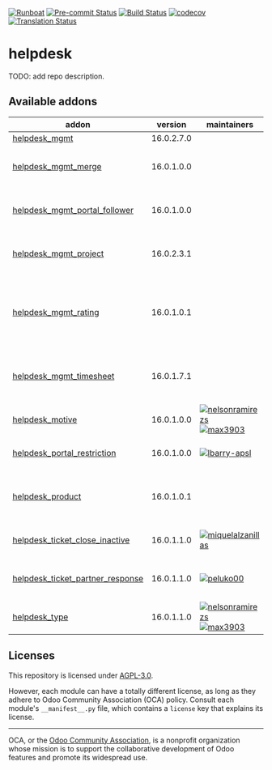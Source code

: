
[![Runboat](https://img.shields.io/badge/runboat-Try%20me-875A7B.png)](https://runboat.odoo-community.org/builds?repo=OCA/helpdesk&target_branch=16.0)
[![Pre-commit Status](https://github.com/OCA/helpdesk/actions/workflows/pre-commit.yml/badge.svg?branch=16.0)](https://github.com/OCA/helpdesk/actions/workflows/pre-commit.yml?query=branch%3A16.0)
[![Build Status](https://github.com/OCA/helpdesk/actions/workflows/test.yml/badge.svg?branch=16.0)](https://github.com/OCA/helpdesk/actions/workflows/test.yml?query=branch%3A16.0)
[![codecov](https://codecov.io/gh/OCA/helpdesk/branch/16.0/graph/badge.svg)](https://codecov.io/gh/OCA/helpdesk)
[![Translation Status](https://translation.odoo-community.org/widgets/helpdesk-16-0/-/svg-badge.svg)](https://translation.odoo-community.org/engage/helpdesk-16-0/?utm_source=widget)

<!-- /!\ do not modify above this line -->

# helpdesk

TODO: add repo description.

<!-- /!\ do not modify below this line -->

<!-- prettier-ignore-start -->

[//]: # (addons)

Available addons
----------------
addon | version | maintainers | summary
--- | --- | --- | ---
[helpdesk_mgmt](helpdesk_mgmt/) | 16.0.2.7.0 |  | Helpdesk
[helpdesk_mgmt_merge](helpdesk_mgmt_merge/) | 16.0.1.0.0 |  | Wizard to merge helpdesk tickets
[helpdesk_mgmt_portal_follower](helpdesk_mgmt_portal_follower/) | 16.0.1.0.0 |  | Add ticket followers from website portal
[helpdesk_mgmt_project](helpdesk_mgmt_project/) | 16.0.2.3.1 |  | Add the option to select project in the tickets.
[helpdesk_mgmt_rating](helpdesk_mgmt_rating/) | 16.0.1.0.1 |  | This module allows customer to rate the assistance received on a ticket.
[helpdesk_mgmt_timesheet](helpdesk_mgmt_timesheet/) | 16.0.1.7.1 |  | Add HR Timesheet to the tickets for Helpdesk Management.
[helpdesk_motive](helpdesk_motive/) | 16.0.1.0.0 | [![nelsonramirezs](https://github.com/nelsonramirezs.png?size=30px)](https://github.com/nelsonramirezs) [![max3903](https://github.com/max3903.png?size=30px)](https://github.com/max3903) | Keep the motive
[helpdesk_portal_restriction](helpdesk_portal_restriction/) | 16.0.1.0.0 | [![lbarry-apsl](https://github.com/lbarry-apsl.png?size=30px)](https://github.com/lbarry-apsl) | Helpdesk Portal Restriction
[helpdesk_product](helpdesk_product/) | 16.0.1.0.1 |  | Add the option to select product in the tickets.
[helpdesk_ticket_close_inactive](helpdesk_ticket_close_inactive/) | 16.0.1.1.0 | [![miquelalzanillas](https://github.com/miquelalzanillas.png?size=30px)](https://github.com/miquelalzanillas) | Helpdesk Ticket Close Inactive
[helpdesk_ticket_partner_response](helpdesk_ticket_partner_response/) | 16.0.1.1.0 | [![peluko00](https://github.com/peluko00.png?size=30px)](https://github.com/peluko00) | Change ticket stage when partner response
[helpdesk_type](helpdesk_type/) | 16.0.1.1.0 | [![nelsonramirezs](https://github.com/nelsonramirezs.png?size=30px)](https://github.com/nelsonramirezs) [![max3903](https://github.com/max3903.png?size=30px)](https://github.com/max3903) | Add a type to your tickets

[//]: # (end addons)

<!-- prettier-ignore-end -->

## Licenses

This repository is licensed under [AGPL-3.0](LICENSE).

However, each module can have a totally different license, as long as they adhere to Odoo Community Association (OCA)
policy. Consult each module's `__manifest__.py` file, which contains a `license` key
that explains its license.

----
OCA, or the [Odoo Community Association](http://odoo-community.org/), is a nonprofit
organization whose mission is to support the collaborative development of Odoo features
and promote its widespread use.
